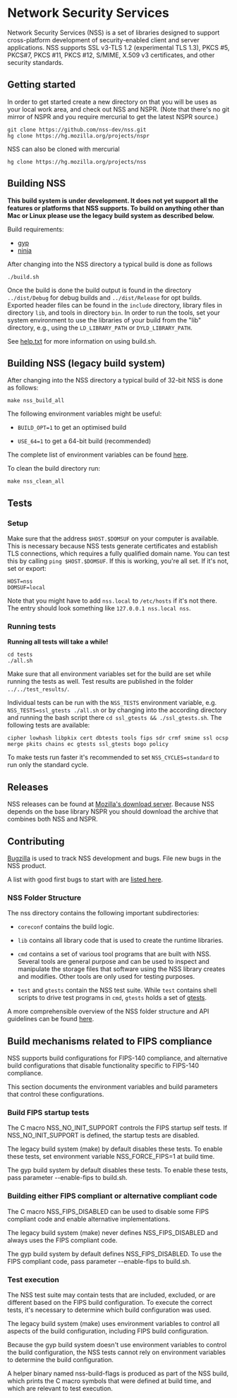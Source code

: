 # Network Security Services

Network Security Services (NSS) is a set of libraries designed to support
cross-platform development of security-enabled client and server
applications. NSS supports SSL v3-TLS 1.2 (experimental TLS 1.3), PKCS #5, PKCS#7,
PKCS #11, PKCS #12, S/MIME, X.509 v3 certificates, and other security
standards.

## Getting started

In order to get started create a new directory on that you will be uses as your
local work area, and check out NSS and NSPR. (Note that there's no git mirror of
NSPR and you require mercurial to get the latest NSPR source.)

    git clone https://github.com/nss-dev/nss.git
    hg clone https://hg.mozilla.org/projects/nspr

NSS can also be cloned with mercurial

    hg clone https://hg.mozilla.org/projects/nss

## Building NSS

**This build system is under development. It does not yet support all the
features or platforms that NSS supports. To build on anything other than Mac or
Linux please use the legacy build system as described below.**

Build requirements:

* [gyp](https://gyp.gsrc.io/)
* [ninja](https://ninja-build.org/)

After changing into the NSS directory a typical build is done as follows

    ./build.sh

Once the build is done the build output is found in the directory
`../dist/Debug` for debug builds and `../dist/Release` for opt builds.
Exported header files can be found in the `include` directory, library files in
directory `lib`, and tools in directory `bin`. In order to run the tools, set
your system environment to use the libraries of your build from the "lib"
directory, e.g., using the `LD_LIBRARY_PATH` or `DYLD_LIBRARY_PATH`.

See [help.txt](https://hg.mozilla.org/projects/nss/raw-file/tip/help.txt) for
more information on using build.sh.

## Building NSS (legacy build system)

After changing into the NSS directory a typical build of 32-bit NSS is done as
follows:

    make nss_build_all

The following environment variables might be useful:

* `BUILD_OPT=1` to get an optimised build

* `USE_64=1` to get a 64-bit build (recommended)

The complete list of environment variables can be found
[here](https://developer.mozilla.org/en-US/docs/Mozilla/Projects/NSS/Reference/NSS_environment_variables).

To clean the build directory run:

    make nss_clean_all

## Tests

### Setup

Make sure that the address `$HOST.$DOMSUF` on your computer is available. This
is necessary because NSS tests generate certificates and establish TLS
connections, which requires a fully qualified domain name.
You can test this by
calling `ping $HOST.$DOMSUF`. If this is working, you're all set.  If it's not,
set or export:

    HOST=nss
    DOMSUF=local

Note that you might have to add `nss.local` to `/etc/hosts` if it's not
there. The entry should look something like `127.0.0.1 nss.local nss`.

### Running tests

**Running all tests will take a while!**

    cd tests
    ./all.sh

Make sure that all environment variables set for the build are set while running
the tests as well.  Test results are published in the folder
`../../test_results/`.

Individual tests can be run with the `NSS_TESTS` environment variable,
e.g. `NSS_TESTS=ssl_gtests ./all.sh` or by changing into the according directory
and running the bash script there `cd ssl_gtests && ./ssl_gtests.sh`.  The
following tests are available:

    cipher lowhash libpkix cert dbtests tools fips sdr crmf smime ssl ocsp merge pkits chains ec gtests ssl_gtests bogo policy

To make tests run faster it's recommended to set `NSS_CYCLES=standard` to run
only the standard cycle.

## Releases

NSS releases can be found at [Mozilla's download
server](https://ftp.mozilla.org/pub/security/nss/releases/). Because NSS depends
on the base library NSPR you should download the archive that combines both NSS
and NSPR.

## Contributing

[Bugzilla](https://bugzilla.mozilla.org/) is used to track NSS development and
bugs. File new bugs in the NSS product.

A list with good first bugs to start with are [listed
here](https://bugzilla.mozilla.org/buglist.cgi?keywords=good-first-bug%2C%20&keywords_type=allwords&list_id=13238861&resolution=---&query_format=advanced&product=NSS).

### NSS Folder Structure

The nss directory contains the following important subdirectories:

- `coreconf` contains the build logic.

- `lib` contains all library code that is used to create the runtime libraries.

- `cmd` contains a set of various tool programs that are built with NSS. Several
  tools are general purpose and can be used to inspect and manipulate the
  storage files that software using the NSS library creates and modifies. Other
  tools are only used for testing purposes.

- `test` and `gtests` contain the NSS test suite. While `test` contains shell
  scripts to drive test programs in `cmd`, `gtests` holds a set of
  [gtests](https://github.com/google/googletest).

A more comprehensible overview of the NSS folder structure and API guidelines
can be found
[here](https://developer.mozilla.org/en-US/docs/Mozilla/Projects/NSS/NSS_API_Guidelines).

## Build mechanisms related to FIPS compliance

NSS supports build configurations for FIPS-140 compliance, and alternative build
configurations that disable functionality specific to FIPS-140 compliance.

This section documents the environment variables and build parameters that
control these configurations.

### Build FIPS startup tests

The C macro NSS_NO_INIT_SUPPORT controls the FIPS startup self tests.
If NSS_NO_INIT_SUPPORT is defined, the startup tests are disabled.

The legacy build system (make) by default disables these tests.
To enable these tests, set environment variable NSS_FORCE_FIPS=1 at build time.

The gyp build system by default disables these tests.
To enable these tests, pass parameter --enable-fips to build.sh.

### Building either FIPS compliant or alternative compliant code

The C macro NSS_FIPS_DISABLED can be used to disable some FIPS compliant code
and enable alternative implementations.

The legacy build system (make) never defines NSS_FIPS_DISABLED and always uses
the FIPS compliant code.

The gyp build system by default defines NSS_FIPS_DISABLED.
To use the FIPS compliant code, pass parameter --enable-fips to build.sh.

### Test execution

The NSS test suite may contain tests that are included, excluded, or are
different based on the FIPS build configuration. To execute the correct tests,
it's necessary to determine which build configuration was used.

The legacy build system (make) uses environment variables to control all
aspects of the build configuration, including FIPS build configuration.

Because the gyp build system doesn't use environment variables to control the
build configuration, the NSS tests cannot rely on environment variables to
determine the build configuration.

A helper binary named nss-build-flags is produced as part of the NSS build,
which prints the C macro symbols that were defined at build time, and which are
relevant to test execution.
